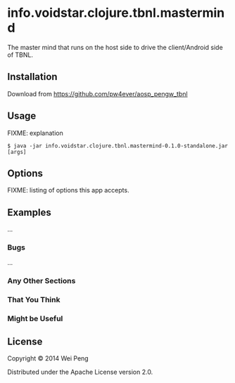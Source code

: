 # info.voidstar.clojure.tbnl.mastermind

The master mind that runs on the host side to drive the client/Android side of TBNL.

## Installation

Download from https://github.com/pw4ever/aosp_pengw_tbnl

## Usage

FIXME: explanation

    $ java -jar info.voidstar.clojure.tbnl.mastermind-0.1.0-standalone.jar [args]

## Options

FIXME: listing of options this app accepts.

## Examples

...

### Bugs

...

### Any Other Sections
### That You Think
### Might be Useful

## License

Copyright © 2014 Wei Peng

Distributed under the Apache License version 2.0.
